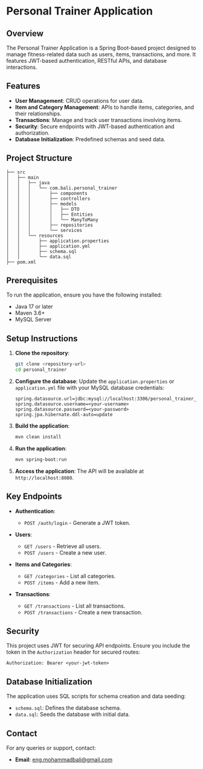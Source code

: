# Personal Trainer Application

## Overview
The Personal Trainer Application is a Spring Boot-based project designed to manage fitness-related data such as users, items, transactions, and more. It features JWT-based authentication, RESTful APIs, and database interactions.

## Features
- **User Management**: CRUD operations for user data.
- **Item and Category Management**: APIs to handle items, categories, and their relationships.
- **Transactions**: Manage and track user transactions involving items.
- **Security**: Secure endpoints with JWT-based authentication and authorization.
- **Database Initialization**: Predefined schemas and seed data.

## Project Structure
```
├── src
│   ├── main
│   │   ├── java
│   │   │   └── com.bali.personal_trainer
│   │   │       ├── components
│   │   │       ├── controllers
│   │   │       ├── models
│   │   │       │   ├── DTO
│   │   │       │   ├── Entities
│   │   │       │   └── ManyToMany
│   │   │       ├── repositories
│   │   │       └── services
│   │   └── resources
│   │       ├── application.properties
│   │       ├── application.yml
│   │       ├── schema.sql
│   │       └── data.sql
├── pom.xml
```

## Prerequisites

To run the application, ensure you have the following installed:

- Java 17 or later
- Maven 3.6+
- MySQL Server

## Setup Instructions

1. **Clone the repository**:
   ```bash
   git clone <repository-url>
   cd personal_trainer
   ```

2. **Configure the database**:
   Update the `application.properties` or `application.yml` file with your MySQL database credentials:
   ```properties
   spring.datasource.url=jdbc:mysql://localhost:3306/personal_trainer_db
   spring.datasource.username=<your-username>
   spring.datasource.password=<your-password>
   spring.jpa.hibernate.ddl-auto=update
   ```

3. **Build the application**:
   ```bash
   mvn clean install
   ```

4. **Run the application**:
   ```bash
   mvn spring-boot:run
   ```

5. **Access the application**:
   The API will be available at `http://localhost:8080`.

## Key Endpoints

- **Authentication**:
    - `POST /auth/login` - Generate a JWT token.

- **Users**:
    - `GET /users` - Retrieve all users.
    - `POST /users` - Create a new user.

- **Items and Categories**:
    - `GET /categories` - List all categories.
    - `POST /items` - Add a new item.

- **Transactions**:
    - `GET /transactions` - List all transactions.
    - `POST /transactions` - Create a new transaction.

## Security
This project uses JWT for securing API endpoints. Ensure you include the token in the `Authorization` header for secured routes:

```
Authorization: Bearer <your-jwt-token>
```

## Database Initialization
The application uses SQL scripts for schema creation and data seeding:
- `schema.sql`: Defines the database schema.
- `data.sql`: Seeds the database with initial data.

## Contact
For any queries or support, contact:
- **Email**: eng.mohammadbali@gmail.com

